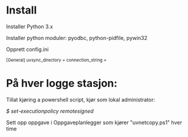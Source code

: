 # Install

Installer Python 3.x

Installer python moduler: pyodbc, python-pidfile, pywin32

Opprett config.ini

<sub>
[General]
uvsync_directory = <Directory>
connection_string = <Connection string to database>
</sub>

# På hver logge stasjon:

Tillat kjøring a powershell script, kjør som lokal administrator:

*$ set-executionpolicy remotesigned*

Sett opp oppgave i Oppgaveplanlegger som kjører "uvnetcopy.ps1" hver time